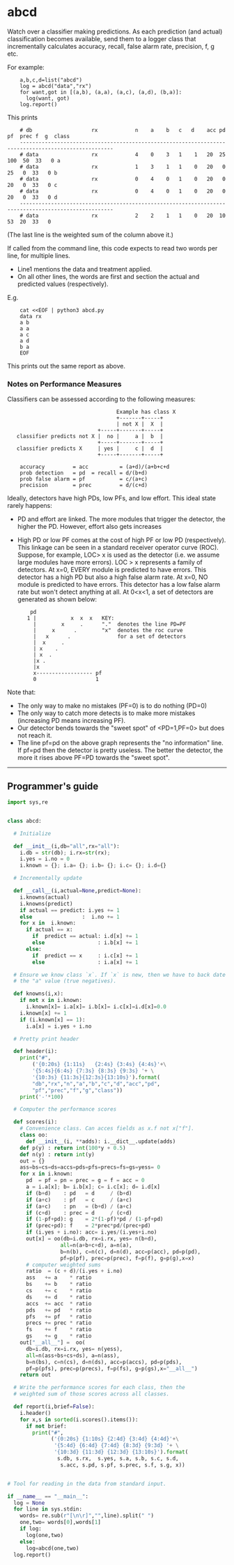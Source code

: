 
# abcd


Watch over a classifier making predictions. As each prediction (and actual)
classification becomes available, send them to a logger class that incrementally
calculates accuracy, recall, false alarm rate, precision, f, g etc.

For example:

        a,b,c,d=list("abcd")
        log = abcd("data","rx")
        for want,got in [(a,b), (a,a), (a,c), (a,d), (b,a)]:
          log(want, got)
        log.report()

This prints
        
        # db                   rx            n    a    b   c   d    acc pd  pf  prec f  g  class
        ----------------------------------------------------------------------------------------------------
        # data                 rx            4    0    3   1    1   20  25 100  50  33   0 a
        # data                 rx            1    3    1   1    0   20   0  25   0  33   0 b
        # data                 rx            0    4    0   1    0   20   0  20   0  33   0 c
        # data                 rx            0    4    0   1    0   20   0  20   0  33   0 d
        ----------------------------------------------------------------------------------------------------
        # data                 rx            2    2    1   1    0   20  10  53  20  33   0

(The last line is the weighted sum of the column above it.)

If called from the command line, this code expects to read two words per line, for multiple lines.

- Line1 mentions the data and treatment applied.
- On all other lines, the words are first and section the actual and predicted values (respectively).

E.g.

        cat <<EOF | python3 abcd.py
        data rx
        a b
        a a
        a c
        a d
        b a
        EOF

This prints out the same report as above.

### Notes on Performance Measures

Classifiers can be assessed according to the following measures:

                                       Example has class X
                                       +-------+-----+
                                       | not X |  X  |
                                 +-----+-------+-----+
       classifier predicts not X |  no |     a |  b  |
                                 +-----+-------+-----+
       classifier predicts X     | yes |     c |  d  |
                                 +-----+-------+-----+

        accuracy         = acc          = (a+d)/(a+b+c+d
        prob detection   = pd  = recall = d/(b+d)
        prob false alarm = pf           = c/(a+c)
        precision        = prec         = d/(c+d)

Ideally, detectors have high PDs, low PFs, and low
effort. This ideal state rarely happens:

- PD and effort are linked. The more modules that trigger
the detector, the higher the PD. However, effort also gets
increases

- High PD or low PF comes at the cost of high PF or low PD
(respectively). This linkage can be seen in a standard
receiver operator curve (ROC).  Suppose, for example, LOC> x
is used as the detector (i.e. we assume large modules have
more errors). LOC > x represents a family of detectors. At
x=0, EVERY module is predicted to have errors. This detector
has a high PD but also a high false alarm rate. At x=0, NO
module is predicted to have errors. This detector has a low
false alarm rate but won't detect anything at all. At 0<x<1,
a set of detectors are generated as shown below:

          pd
         1 |           x  x  x   KEY:
           |        x     .      "."  denotes the line PD=PF
           |     x      .        "x"  denotes the roc curve 
           |   x      .               for a set of detectors
           |  x     .
           | x    . 
           | x  .
           |x .
           |x
           x------------------ pf    
           0                   1

Note that:

- The only way to make no mistakes (PF=0) is to do nothing
(PD=0)
- The only way to catch more detects is to make more
 mistakes (increasing PD means increasing PF).
- Our detector bends towards the "sweet spot" of
 <PD=1,PF=0> but does not reach it.
- The line pf=pd on the above graph represents the "no information"
 line. If pf=pd then the detector is pretty useless. The better
 the detector, the more it rises above PF=PD towards the "sweet spot".

_____

## Programmer's guide


```python
import sys,re


class abcd:

  # Initialize

  def __init__(i,db="all",rx="all"):
    i.db = str(db); i.rx=str(rx);
    i.yes = i.no = 0
    i.known = {}; i.a= {}; i.b= {}; i.c= {}; i.d={}

  # Incrementally update

  def __call__(i,actual=None,predict=None):
    i.knowns(actual)
    i.knowns(predict)
    if actual == predict: i.yes += 1 
    else                :  i.no += 1
    for x in  i.known:
      if actual == x:
        if  predict == actual: i.d[x] += 1 
        else                 : i.b[x] += 1
      else:
        if  predict == x     : i.c[x] += 1 
        else                 : i.a[x] += 1

  # Ensure we know class `x`. If `x` is new, then we have to back date
  # the "a" value (true negatives).

  def knowns(i,x):
    if not x in i.known:
      i.known[x]= i.a[x]= i.b[x]= i.c[x]=i.d[x]=0.0
    i.known[x] += 1
    if (i.known[x] == 1):
      i.a[x] = i.yes + i.no

  # Pretty print header

  def header(i):
    print("#",
        ('{0:20s} {1:11s}   {2:4s} {3:4s} {4:4s}'+\
        '{5:4s}{6:4s} {7:3s} {8:3s} {9:3s} '+ \
        '{10:3s} {11:3s}{12:3s}{13:10s}').format( 
        "db","rx","n","a","b","c","d","acc","pd",
        "pf","prec","f","g","class"))
    print('-'*100)

  # Computer the performance scores  

  def scores(i):
    # Convenience class. Can acces fields as x.f not x["f"].
    class oo:
      def __init__(i, **adds): i.__dict__.update(adds)
    def p(y) : return int(100*y + 0.5)
    def n(y) : return int(y)
    out = {}
    ass=bs=cs=ds=accs=pds=pfs=precs=fs=gs=yess= 0
    for x in i.known:
      pd  = pf = pn = prec = g = f = acc = 0
      a = i.a[x]; b= i.b[x]; c= i.c[x]; d= i.d[x]
      if (b+d)    : pd   = d     / (b+d)
      if (a+c)    : pf   = c     / (a+c)
      if (a+c)    : pn   = (b+d) / (a+c)
      if (c+d)    : prec = d     / (c+d)
      if (1-pf+pd): g    = 2*(1-pf)*pd / (1-pf+pd)
      if (prec+pd): f    = 2*prec*pd/(prec+pd)
      if (i.yes + i.no): acc= i.yes/(i.yes+i.no)
      out[x] = oo(db=i.db, rx=i.rx, yes= n(b+d),
                 all=n(a+b+c+d), a=n(a),
                 b=n(b), c=n(c), d=n(d), acc=p(acc), pd=p(pd),
                 pf=p(pf), prec=p(prec), f=p(f), g=p(g),x=x)
      # computer weighted sums
      ratio  = (c + d)/(i.yes + i.no)
      ass   += a    * ratio
      bs    += b    * ratio
      cs    += c    * ratio
      ds    += d    * ratio
      accs  += acc  * ratio
      pds   += pd   * ratio
      pfs   += pf   * ratio
      precs += prec * ratio
      fs    += f    * ratio
      gs    += g    * ratio
    out["__all__"] =  oo(
      db=i.db, rx=i.rx, yes= n(yess),
      all=n(ass+bs+cs+ds), a=n(ass),
      b=n(bs), c=n(cs), d=n(ds), acc=p(accs), pd=p(pds),
      pf=p(pfs), prec=p(precs), f=p(fs), g=p(gs),x="__all__")
    return out

  # Write the performance scores for each class, then the
  # weighted sum of those scores across all classes.

  def report(i,brief=False):
    i.header()
    for x,s in sorted(i.scores().items()):
      if not brief:
        print("#",
              ('{0:20s} {1:10s} {2:4d} {3:4d} {4:4d}'+\
               '{5:4d} {6:4d} {7:4d} {8:3d} {9:3d} '+ \
               '{10:3d} {11:3d} {12:3d} {13:10s}').format(
                s.db, s.rx,  s.yes, s.a, s.b, s.c, s.d, 
                 s.acc, s.pd, s.pf, s.prec, s.f, s.g, x))


# Tool for reading in the data from standard input.

if __name__ == "__main__":
  log = None
  for line in sys.stdin:
    words= re.sub(r"[\n\r]","",line).split(" ")
    one,two= words[0],words[1]
    if log:
      log(one,two)
    else:
      log=abcd(one,two)
  log.report()
      
```

